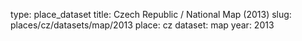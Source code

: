 type: place_dataset
title: Czech Republic / National Map (2013)
slug: places/cz/datasets/map/2013
place: cz
dataset: map
year: 2013
